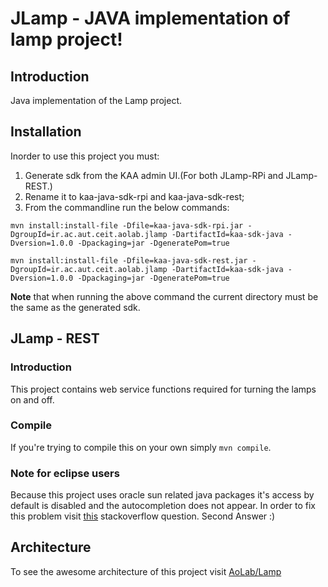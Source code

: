 # JLamp - JAVA implementation of lamp project!
## Introduction
Java implementation of the Lamp project.

## Installation
Inorder to use this project you must:  
1. Generate sdk from the KAA admin UI.(For both JLamp-RPi and JLamp-REST.)   
2. Rename it to kaa-java-sdk-rpi and kaa-java-sdk-rest;  
3. From the commandline run the below commands:  

```shell
mvn install:install-file -Dfile=kaa-java-sdk-rpi.jar -DgroupId=ir.ac.aut.ceit.aolab.jlamp -DartifactId=kaa-sdk-java -Dversion=1.0.0 -Dpackaging=jar -DgeneratePom=true
```

```shell
mvn install:install-file -Dfile=kaa-java-sdk-rest.jar -DgroupId=ir.ac.aut.ceit.aolab.jlamp -DartifactId=kaa-sdk-java -Dversion=1.0.0 -Dpackaging=jar -DgeneratePom=true
```

**Note** that when running the above command the current directory must be the same as the generated sdk.

## JLamp - REST
### Introduction
This project contains web service functions required for turning the lamps on and off.

### Compile
If you're trying to compile this on your own simply `mvn compile`.

### Note for eclipse users
Because this project uses oracle sun related java packages it's access by default
is disabled and the autocompletion does not appear.
In order to fix this problem visit
[this](http://stackoverflow.com/questions/13155734/eclipse-cant-recognize-com-sun-net-httpserver-httpserver-package)
stackoverflow question. Second Answer :)

## Architecture
To see the awesome architecture of this project visit [AoLab/Lamp](https://github.com/AoLab/Lamp) 
